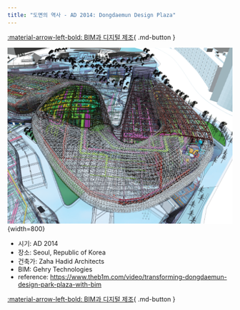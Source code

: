 ```yaml
---
title: "도면의 역사 - AD 2014: Dongdaemun Design Plaza"
---
```


[:material-arrow-left-bold: BIM과 디지털 제조](./index.md){ .md-button }

![ddp-1](../../../../assets/electronic-architecture/history-of-drawing/ddp-1.png){width=800}

- 시기: AD 2014
- 장소: Seoul, Republic of Korea
- 건축가: Zaha Hadid Architects
- BIM: Gehry Technologies
- reference: <https://www.theb1m.com/video/transforming-dongdaemun-design-park-plaza-with-bim>

[:material-arrow-left-bold: BIM과 디지털 제조](./index.md){ .md-button }
